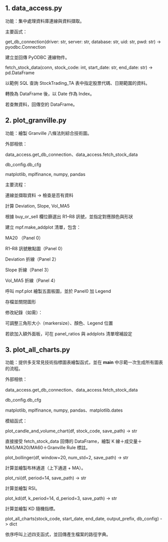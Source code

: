 ## 1. data_access.py
功能：集中處理資料庫連線與資料擷取。

主要函式：

get_db_connection(driver: str, server: str, database: str, uid: str, pwd: str) -> pyodbc.Connection

建立並回傳 PyODBC 連線物件。

fetch_stock_data(conn, stock_code: int, start_date: str, end_date: str) -> pd.DataFrame

以範例 SQL 查詢 StockTrading_TA 表中指定股票代碼、日期範圍的資料。

轉換為 DataFrame 後，以 Date 作為 Index。

若查無資料，回傳空的 DataFrame。

## 2. plot_granville.py
功能：繪製 Granville 八條法則綜合技術圖。

外部相依：

data_access.get_db_connection、data_access.fetch_stock_data

db_config.db_cfg

matplotlib, mplfinance, numpy, pandas

主要流程：

連線並擷取資料 → 檢查是否有資料

計算 Deviation, Slope, Vol_MA5

根據 buy_or_sell 欄位篩選出 R1–R8 訊號，並指定對應顏色與形狀

建立 mpf.make_addplot 清單，包含：

MA20 （Panel 0）

R1–R8 訊號散點圖（Panel 0）

Deviation 折線（Panel 2）

Slope 折線（Panel 3）

Vol_MA5 折線（Panel 4）

呼叫 mpf.plot 繪製五面板圖，並於 Panel0 加 Legend

存檔並關閉圖形

修改紀錄（如需）：

可調整三角形大小（markersize）、顏色、Legend 位置

若欲加入額外面板，可在 panel_ratios 與 addplots 清單增補設定

## 3. plot_all_charts.py
功能：提供多支常見技術指標圖表繪製函式，並在 __main__ 中示範一次生成所有圖表的流程。

外部相依：

data_access.get_db_connection、data_access.fetch_stock_data

db_config.db_cfg

matplotlib, mplfinance, numpy, pandas、matplotlib.dates

模組函式：

plot_candle_and_volume_chart(df, stock_code, save_path) -> str

直接接受 fetch_stock_data 回傳的 DataFrame，繪製 K 線＋成交量＋MA5/MA20/MA60＋Granville Rule 標註。

plot_bollinger(df, window=20, num_std=2, save_path) -> str

計算並繪製布林通道（上下通道 + MA）。

plot_rsi(df, period=14, save_path) -> str

計算並繪製 RSI。

plot_kd(df, k_period=14, d_period=3, save_path) -> str

計算並繪製 KD 隨機指標。

plot_all_charts(stock_code, start_date, end_date, output_prefix, db_config) -> dict

依序呼叫上述四支函式，並回傳產生檔案的路徑字典。
